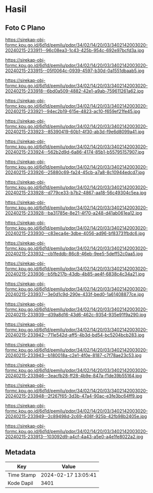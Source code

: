 # Hasil

## Foto C Plano

https://sirekap-obj-formc.kpu.go.id/6d1d/pemilu/pdpr/34/02/14/20/03/3402142003020-20240215-233911--96c08ea3-1c43-425b-954c-692e97bcfd3a.jpg

https://sirekap-obj-formc.kpu.go.id/6d1d/pemilu/pdpr/34/02/14/20/03/3402142003020-20240215-233915--05f0064c-0939-4597-b30d-0a1551dbaab5.jpg

https://sirekap-obj-formc.kpu.go.id/6d1d/pemilu/pdpr/34/02/14/20/03/3402142003020-20240215-233918--6bd0a509-4882-42e1-a9ab-759611261a62.jpg

https://sirekap-obj-formc.kpu.go.id/6d1d/pemilu/pdpr/34/02/14/20/03/3402142003020-20240215-233921--94ec2b19-615e-4823-ac10-f659ef21fe45.jpg

https://sirekap-obj-formc.kpu.go.id/6d1d/pemilu/pdpr/34/02/14/20/03/3402142003020-20240215-233923--85390419-60b1-4f30-ab3d-f9e6d8099a41.jpg

https://sirekap-obj-formc.kpu.go.id/6d1d/pemilu/pdpr/34/02/14/20/03/3402142003020-20240215-233924--562b2d9d-6a86-4174-85b1-b55795157907.jpg

https://sirekap-obj-formc.kpu.go.id/6d1d/pemilu/pdpr/34/02/14/20/03/3402142003020-20240215-233926--25880c69-fa24-45cb-a7a8-8c10944edcd7.jpg

https://sirekap-obj-formc.kpu.go.id/6d1d/pemilu/pdpr/34/02/14/20/03/3402142003020-20240215-233928--d779ce33-b7b2-4867-aa18-56c49304c5ea.jpg

https://sirekap-obj-formc.kpu.go.id/6d1d/pemilu/pdpr/34/02/14/20/03/3402142003020-20240215-233928--ba31785e-8e21-4f70-a248-d41ab061ea12.jpg

https://sirekap-obj-formc.kpu.go.id/6d1d/pemilu/pdpr/34/02/14/20/03/3402142003020-20240215-233930--c83eca4e-3dbe-4056-ad96-bf83731fbdc6.jpg

https://sirekap-obj-formc.kpu.go.id/6d1d/pemilu/pdpr/34/02/14/20/03/3402142003020-20240215-233932--cb1feddb-86c8-46eb-9ee5-5deff52c0aa5.jpg

https://sirekap-obj-formc.kpu.go.id/6d1d/pemilu/pdpr/34/02/14/20/03/3402142003020-20240215-233936--b5fb217b-43db-4b85-ae4f-6838c4c34a21.jpg

https://sirekap-obj-formc.kpu.go.id/6d1d/pemilu/pdpr/34/02/14/20/03/3402142003020-20240215-233937--3e0d1c9d-290e-433f-bed0-1a61408877ce.jpg

https://sirekap-obj-formc.kpu.go.id/6d1d/pemilu/pdpr/34/02/14/20/03/3402142003020-20240215-233939--d39a8d16-43d6-462c-9354-935e91f9a290.jpg

https://sirekap-obj-formc.kpu.go.id/6d1d/pemilu/pdpr/34/02/14/20/03/3402142003020-20240215-233942--711e542d-aff5-4b3d-bd54-bc5204bcb283.jpg

https://sirekap-obj-formc.kpu.go.id/6d1d/pemilu/pdpr/34/02/14/20/03/3402142003020-20240215-233943--b180018a-c2e1-4f0e-8187-c7f78ae23c53.jpg

https://sirekap-obj-formc.kpu.go.id/6d1d/pemilu/pdpr/34/02/14/20/03/3402142003020-20240215-233946--3eacfb28-ff28-4b9e-847a-f1de39b55164.jpg

https://sirekap-obj-formc.kpu.go.id/6d1d/pemilu/pdpr/34/02/14/20/03/3402142003020-20240215-233948--2f267f65-3d3b-47a4-90ac-e3fe3bc64ff9.jpg

https://sirekap-obj-formc.kpu.go.id/6d1d/pemilu/pdpr/34/02/14/20/03/3402142003020-20240215-233949--2c89498d-2c69-408f-925b-42fb98b2405e.jpg

https://sirekap-obj-formc.kpu.go.id/6d1d/pemilu/pdpr/34/02/14/20/03/3402142003020-20240215-233913--103092d9-a4cf-4a43-a5e0-a4e1fe8022a2.jpg


## Metadata

| Key        | Value               |
| ---------- | ------------------- |
| Time Stamp | 2024-02-17 13:05:41 |
| Kode Dapil | 3401                |



